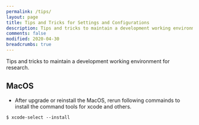 ```yaml
---
permalink: /tips/
layout: page
title: Tips and Tricks for Settings and Configurations
description: Tips and tricks to maintain a development working environment for research.
comments: false
modified: 2020-04-30
breadcrumbs: true
---
```


Tips and tricks to maintain a development working environment for research.

## MacOS

- After upgrade or reinstall the MacOS, rerun following commainds to install the command tools for xcode and others.

```console
$ xcode-select --install
```